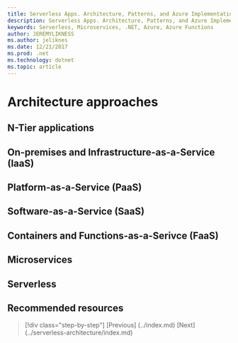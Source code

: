```yaml
---
title: Serverless Apps. Architecture, Patterns, and Azure Implementation.
description: Serverless Apps. Architecture, Patterns, and Azure Implementation. | Architecture approaches
keywords: Serverless, Microservices, .NET, Azure, Azure Functions
author: JEREMYLIKNESS
ms.author: jeliknes
ms.date: 12/21/2017
ms.prod: .net
ms.technology: dotnet
ms.topic: article
---
```

# Architecture approaches

## N-Tier applications

## On-premises and Infrastructure-as-a-Service (IaaS)

## Platform-as-a-Service (PaaS)

## Software-as-a-Service (SaaS)

## Containers and Functions-as-a-Serivce (FaaS)

## Microservices

## Serverless

## Recommended resources

>[!div class="step-by-step"]
[Previous] (../index.md)
[Next] (../serverless-architecture/index.md)
